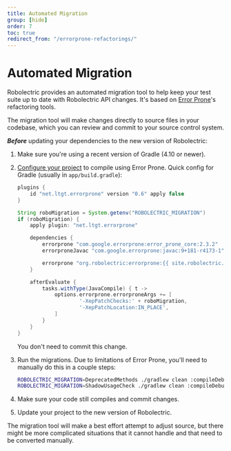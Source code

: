 ```yaml
---
title: Automated Migration
group: [hide]
order: 7
toc: true
redirect_from: "/errorprone-refactorings/"
---
```


# Automated Migration

Robolectric provides an automated migration tool to help keep your test suite up to date with Robolectric API changes. It's based on [Error Prone](https://errorprone.info/docs/patching)'s refactoring tools.

The migration tool will make changes directly to source files in your codebase, which you can review and commit to your source control system.

***Before*** updating your dependencies to the new version of Robolectric:

1. Make sure you're using a recent version of Gradle (4.10 or newer).

2. [Configure your project](https://errorprone.info/docs/installation) to compile using Error Prone. Quick config for Gradle (usually in `app/build.gradle`):

    ```groovy
    plugins {
        id "net.ltgt.errorprone" version "0.6" apply false
    }

    String roboMigration = System.getenv("ROBOLECTRIC_MIGRATION")
    if (roboMigration) {
        apply plugin: "net.ltgt.errorprone"

        dependencies {
            errorprone "com.google.errorprone:error_prone_core:2.3.2"
            errorproneJavac "com.google.errorprone:javac:9+181-r4173-1"

            errorprone "org.robolectric:errorprone:{{ site.robolectric.version.current | escape }}"
        }

        afterEvaluate {
            tasks.withType(JavaCompile) { t ->
                options.errorprone.errorproneArgs += [
                        '-XepPatchChecks:' + roboMigration,
                        '-XepPatchLocation:IN_PLACE',
                ]
            }
        }
    }
    ```

    You don't need to commit this change.

3. Run the migrations. Due to limitations of Error Prone, you'll need to manually do this in a couple steps:

    ```bash
    ROBOLECTRIC_MIGRATION=DeprecatedMethods ./gradlew clean :compileDebugUnitTestJava
    ROBOLECTRIC_MIGRATION=ShadowUsageCheck ./gradlew clean :compileDebugUnitTestJava
    ```

4. Make sure your code still compiles and commit changes.

5. Update your project to the new version of Robolectric.

The migration tool will make a best effort attempt to adjust source, but there might be more complicated situations that it cannot handle and that need to be converted manually.
